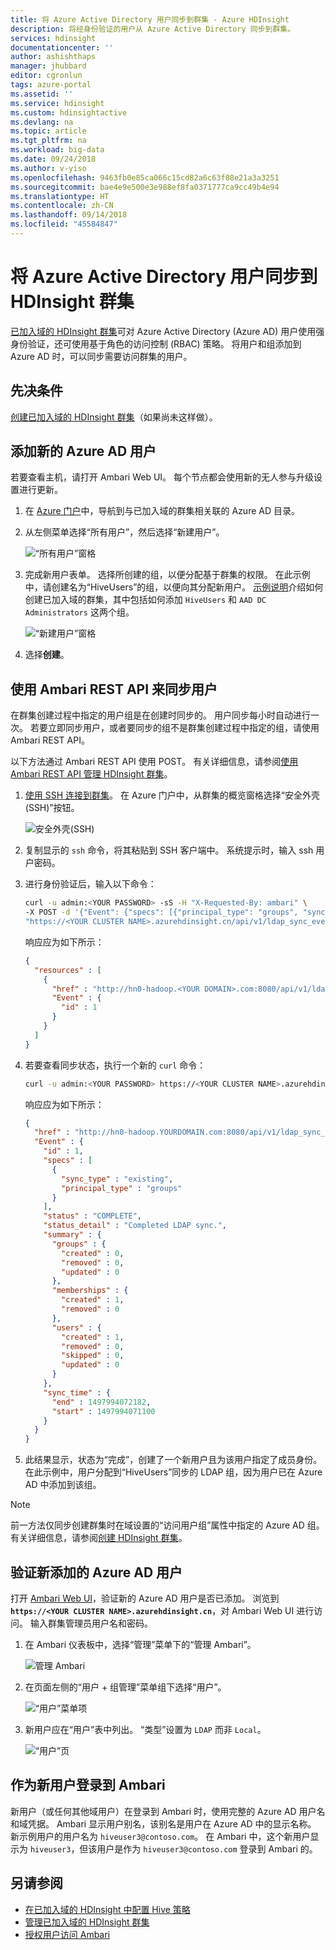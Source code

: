 ```yaml
---
title: 将 Azure Active Directory 用户同步到群集 - Azure HDInsight
description: 将经身份验证的用户从 Azure Active Directory 同步到群集。
services: hdinsight
documentationcenter: ''
author: ashishthaps
manager: jhubbard
editor: cgronlun
tags: azure-portal
ms.assetid: ''
ms.service: hdinsight
ms.custom: hdinsightactive
ms.devlang: na
ms.topic: article
ms.tgt_pltfrm: na
ms.workload: big-data
ms.date: 09/24/2018
ms.author: v-yiso
ms.openlocfilehash: 9463fb0e85ca066c15cd82a6c63f08e21a3a3251
ms.sourcegitcommit: bae4e9e500e3e988ef8fa0371777ca9cc49b4e94
ms.translationtype: HT
ms.contentlocale: zh-CN
ms.lasthandoff: 09/14/2018
ms.locfileid: "45584847"
---
```

# <a name="synchronize-azure-active-directory-users-to-an-hdinsight-cluster"></a>将 Azure Active Directory 用户同步到 HDInsight 群集

[已加入域的 HDInsight 群集](hdinsight-domain-joined-introduction.md)可对 Azure Active Directory (Azure AD) 用户使用强身份验证，还可使用基于角色的访问控制 (RBAC) 策略。 将用户和组添加到 Azure AD 时，可以同步需要访问群集的用户。

## <a name="prerequisites"></a>先决条件

[创建已加入域的 HDInsight 群集](hdinsight-domain-joined-configure.md)（如果尚未这样做）。

## <a name="add-new-azure-ad-users"></a>添加新的 Azure AD 用户

若要查看主机，请打开 Ambari Web UI。 每个节点都会使用新的无人参与升级设置进行更新。

1. 在 [Azure 门户](https://portal.azure.cn)中，导航到与已加入域的群集相关联的 Azure AD 目录。

2. 从左侧菜单选择“所有用户”，然后选择“新建用户”。

    ![“所有用户”窗格](./media/hdinsight-sync-aad-users-to-cluster/aad-users.png)

3. 完成新用户表单。 选择所创建的组，以便分配基于群集的权限。 在此示例中，请创建名为“HiveUsers”的组，以便向其分配新用户。 [示例说明](hdinsight-domain-joined-configure.md)介绍如何创建已加入域的群集，其中包括如何添加 `HiveUsers` 和 `AAD DC Administrators` 这两个组。

    ![“新建用户”窗格](./media/hdinsight-sync-aad-users-to-cluster/aad-new-user.png)

4. 选择**创建**。

## <a name="use-the-ambari-rest-api-to-synchronize-users"></a>使用 Ambari REST API 来同步用户

在群集创建过程中指定的用户组是在创建时同步的。 用户同步每小时自动进行一次。 若要立即同步用户，或者要同步的组不是群集创建过程中指定的组，请使用 Ambari REST API。

以下方法通过 Ambari REST API 使用 POST。 有关详细信息，请参阅[使用 Ambari REST API 管理 HDInsight 群集](hdinsight-hadoop-manage-ambari-rest-api.md)。

1. [使用 SSH 连接到群集](hdinsight-hadoop-linux-use-ssh-unix.md)。 在 Azure 门户中，从群集的概览窗格选择“安全外壳(SSH)”按钮。

    ![安全外壳(SSH)](./media/hdinsight-sync-aad-users-to-cluster/ssh.png)

2. 复制显示的 `ssh` 命令，将其粘贴到 SSH 客户端中。 系统提示时，输入 ssh 用户密码。

3. 进行身份验证后，输入以下命令：

    ```bash
    curl -u admin:<YOUR PASSWORD> -sS -H "X-Requested-By: ambari" \
    -X POST -d '{"Event": {"specs": [{"principal_type": "groups", "sync_type": "existing"}]}}' \
    "https://<YOUR CLUSTER NAME>.azurehdinsight.cn/api/v1/ldap_sync_events"
    ```
    
    响应应为如下所示：

    ```json
    {
      "resources" : [
        {
          "href" : "http://hn0-hadoop.<YOUR DOMAIN>.com:8080/api/v1/ldap_sync_events/1",
          "Event" : {
            "id" : 1
          }
        }
      ]
    }
    ```

4. 若要查看同步状态，执行一个新的 `curl` 命令：

    ```bash
    curl -u admin:<YOUR PASSWORD> https://<YOUR CLUSTER NAME>.azurehdinsight.cn/api/v1/ldap_sync_events/1
    ```
    
    响应应为如下所示：
    
    ```json
    {
      "href" : "http://hn0-hadoop.YOURDOMAIN.com:8080/api/v1/ldap_sync_events/1",
      "Event" : {
        "id" : 1,
        "specs" : [
          {
            "sync_type" : "existing",
            "principal_type" : "groups"
          }
        ],
        "status" : "COMPLETE",
        "status_detail" : "Completed LDAP sync.",
        "summary" : {
          "groups" : {
            "created" : 0,
            "removed" : 0,
            "updated" : 0
          },
          "memberships" : {
            "created" : 1,
            "removed" : 0
          },
          "users" : {
            "created" : 1,
            "removed" : 0,
            "skipped" : 0,
            "updated" : 0
          }
        },
        "sync_time" : {
          "end" : 1497994072182,
          "start" : 1497994071100
        }
      }
    }
    ```

5. 此结果显示，状态为“完成”，创建了一个新用户且为该用户指定了成员身份。 在此示例中，用户分配到“HiveUsers”同步的 LDAP 组，因为用户已在 Azure AD 中添加到该组。

> [!NOTE]
> 前一方法仅同步创建群集时在域设置的“访问用户组”属性中指定的 Azure AD 组。 有关详细信息，请参阅[创建 HDInsight 群集](domain-joined/apache-domain-joined-configure.md)。

## <a name="verify-the-newly-added-azure-ad-user"></a>验证新添加的 Azure AD 用户

打开 [Ambari Web UI](hdinsight-hadoop-manage-ambari.md)，验证新的 Azure AD 用户是否已添加。 浏览到 **`https://<YOUR CLUSTER NAME>.azurehdinsight.cn`**，对 Ambari Web UI 进行访问。 输入群集管理员用户名和密码。

1. 在 Ambari 仪表板中，选择“管理”菜单下的“管理 Ambari”。

    ![管理 Ambari](./media/hdinsight-sync-aad-users-to-cluster/manage-ambari.png)

2. 在页面左侧的“用户 + 组管理”菜单组下选择“用户”。

    ![“用户”菜单项](./media/hdinsight-sync-aad-users-to-cluster/users-link.png)

3. 新用户应在“用户”表中列出。 “类型”设置为 `LDAP` 而非 `Local`。

    ![“用户”页](./media/hdinsight-sync-aad-users-to-cluster/users.png)

## <a name="log-in-to-ambari-as-the-new-user"></a>作为新用户登录到 Ambari

新用户（或任何其他域用户）在登录到 Ambari 时，使用完整的 Azure AD 用户名和域凭据。  Ambari 显示用户别名，该别名是用户在 Azure AD 中的显示名称。 新示例用户的用户名为 `hiveuser3@contoso.com`。 在 Ambari 中，这个新用户显示为 `hiveuser3`，但该用户是作为 `hiveuser3@contoso.com` 登录到 Ambari 的。

## <a name="see-also"></a>另请参阅

* [在已加入域的 HDInsight 中配置 Hive 策略](hdinsight-domain-joined-run-hive.md)
* [管理已加入域的 HDInsight 群集](hdinsight-domain-joined-manage.md)
* [授权用户访问 Ambari](hdinsight-authorize-users-to-ambari.md)
